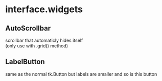 # interface.widgets

## AutoScrollbar
scrollbar that automaticly hides itself  
(only use with .grid() method)

## LabelButton
same as the normal tk.Button but labels are smaller and so is this button
